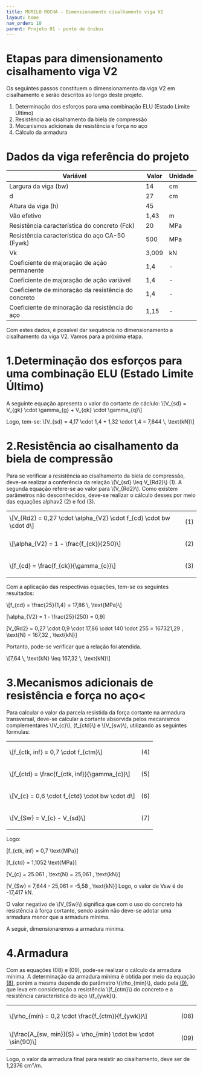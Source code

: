 ```yaml
---
title: MURILO ROCHA - Dimensionamento cisalhamento viga V2
layout: home
nav_order: 10
parent: Projeto 01 - ponto de ônibus
---
```


<!--Don't delete this script-->
<script src = "https://polyfill.io/v3/polyfill.min.js?features=es6"></script>
<script id = "MathJax-script" async src="https://cdn.jsdelivr.net/npm/mathjax@3/es5/tex-mml-chtml.js"></script>
<!--Don't delete this script-->

<h1> Etapas para dimensionamento cisalhamento viga V2 </h1>

<p aligin = "justify"> 
Os seguintes passos constituem o dimensionamento da viga V2 em cisalhamento e serão descritos ao longo deste projeto.
</p> 

<ol>
  <li>Determinação dos esforços para uma combinação ELU (Estado Limite Último)</li>
      <li> Resistência ao cisalhamento da biela de compressão</li>
      <li>Mecanismos adicionais de resistência e força no aço</li>
  <li>Cálculo da armadura </li>
</ol>
<h1> Dados da viga referência do projeto</h1>
<table>
<thead>
  <tr>
    <th>Variável</th>
    <th>Valor</th>
    <th>Unidade</th>
  </tr>
</thead>
<tbody>
  <tr>
    <td>Largura da viga (bw)</td>
    <td>14</td>
    <td>cm</td>
  </tr>
  <tr>
    <td>d</td>
    <td>27</td>
    <td>cm</td>
  </tr>
  <tr>
    <td>Altura da viga (h)</td>
    <td>45</td>
    <td></td>
  </tr>
  <tr>
    <td>Vão efetivo</td>
    <td>1,43</td>
    <td>m</td>
  </tr>
  <tr>
    <td>Resistência característica do concreto (Fck)</td>
    <td>20</td>
    <td>MPa</td>
  </tr>
  <tr>
    <td>Resistência característica do aço CA-50 (Fywk)</td>
    <td>500</td>
    <td>MPa</td>
  </tr>
  <tr>
    <td>Vk</td>
    <td>3,009</td>
    <td>kN</td>
  </tr>
  <tr>
    <td>Coeficiente de majoração de ação permanente </td>
    <td>1,4</td>
    <td>-</td>
  </tr>
  <tr>
    <td>Coeficiente de majoração de ação variável</td>
    <td>1,4</td>
    <td>-</td>
  </tr>
  <tr>
    <td>Coeficiente de minoração da resistência do concreto</td>
    <td>1,4</td>
    <td>-</td>
  </tr>
  <tr>
    <td>Coeficiente de minoração da resistência do aço</td>
    <td>1,15</td>
    <td>-</td>
  </tr>
</tbody>
</table>
Com estes dados, é possível dar sequência no dimensionamento a cisalhamento da viga V2. Vamos para a próxima etapa.

<h1>1.Determinação dos esforços para uma combinação ELU (Estado Limite Último)</h1>
<p aligin = "justify">
A seguinte equação apresenta o valor do cortante de cáclulo:
\[V_{sd} = V_{gk} \cdot \gamma_{g} + V_{qk} \cdot \gamma_{q}\]
</p> 
<p aligin = "justify"> 
Logo, tem-se:
\[V_{sd} = 4,17 \cdot 1,4 + 1,32 \cdot 1,4 = 7,644 \, \text{kN}\]
</p> 



<h1>2.Resistência ao cisalhamento da biela de compressão</h1>
<p aligin = "justify">
Para se verificar a resistência ao cisalhamento da biela de compressão, deve-se realizar a conferência da relação \(V_{sd} \leq V_{Rd2}\) (1). A segunda equação refere-se ao valor para \(V_{Rd2}\). Como existem parâmetros não desconhecidos, deve-se  realizar o cálculo desses por meio das equações alphav2 (2) e fcd (3).
</p> 
<table>
  <tr>
    <td align = "left">\[V_{Rd2} = 0,27 \cdot \alpha_{V2} \cdot f_{cd} \cdot bw \cdot d\]</td>
    <td><p align = "right" id = "eq1">(1)</p></td>
  </tr>
  <tr>
    <td align = "left">\[\alpha_{V2} = 1 - \frac{f_{ck}}{250}\]</td>
    <td><p align = "right" id = "eq2">(2)</p></td>
  </tr>
  <tr>
    <td align = "left">\[f_{cd} = \frac{f_{ck}}{\gamma_{c}}\]</td>
    <td><p align = "right" id = "eq3">(3)</p></td>
  </tr>
</table>
<p aligin = "justify">
Com a aplicação das respectivas equações, tem-se os seguintes resultados:
</p>

<p>
\[f_{cd} = \frac{25}{1,4} = 17,86 \, \text{MPa}\]

\[\alpha_{V2} = 1 - \frac{25}{250} = 0,9\]

\[V_{Rd2} = 0,27 \cdot 0,9 \cdot 17,86 \cdot 140 \cdot 255 = 167321,29 \, \text{N} = 167,32 \, \text{kN}\]
</p>

<p aligin = "justify">
Portanto, pode-se verificar que a relação foi atendida.
</p>

<p>
\[7,64 \, \text{kN} \leq 167,32 \, \text{kN}\]
</p>

<h1>3.Mecanismos adicionais de resistência e força no aço<</h1>
<p aligin = "justify">
Para calcular o valor da parcela resistida da força cortante na armadura transversal, deve-se calcular a cortante absorvida pelos mecanismos complementares \(V_{c}\), (f_{ctd}\) e \(V_{sw}\), utilizando as seguintes fórmulas:
  
</p>

<table>

  <tr>
    <td align = "left">\[f_{ctk, inf} = 0,7 \cdot f_{ctm}\]</td>
    <td><p align = "right" id = "eq6">(4)</p></td>
  </tr>
  <tr>
    <td align = "left">\[f_{ctd} = \frac{f_{ctk, inf}}{\gamma_{c}}\]</td>
    <td><p align = "right" id = "eq7">(5)</p></td>
  </tr>
  <tr>
    <td align = "left">\[V_{c} = 0,6 \cdot f_{ctd} \cdot bw \cdot d\]</td>
    <td><p align = "right" id = "eq8">(6)</p></td>
  </tr>
  <tr>
    <td align = "left">\[V_{Sw} = V_{c} - V_{sd}\]</td>
    <td><p align = "right" id = "eq9">(7)</p></td>
  </tr>
</table>

<p> Logo:</p>

  <p>


\[f_{ctk, inf} = 0,7  \text{MPa}\]

\[f_{ctd} = 1,1052 \text{MPa}\]

\[V_{c} = 25.061 \, \text{N} = 25,061 \, \text{kN}\]

\[V_{Sw} = 7,644 - 25,061 = -5,58 \, \text{kN}\]
Logo, o valor de Vsw é de -17,417 kN. 
</p>

<p> O valor negativo de \(V_{Sw}\) significa que com o uso do concreto há resistência à força cortante, sendo assim não deve-se adotar uma armadura menor que a armadura mínima. </p>
<p> A seguir, dimensionaremos a armadura mínima.</p>
<h1>4.Armadura</h1>
<p aligin = "justify">
Com as equações (08) e (09), pode-se realizar o cálculo da armadura mínima.
A determinação da armadura mínima é obtida por meio da equação <a href="#eq8">(8)</a>, porém a mesma depende do parâmetro \(\rho_{mín}\), dado pela <a href="#eq9">(9)</a>, que leva em consideração a resistência \(f_{ctm}\) do concreto e a resistência característica do aço \(f_{ywk}\).
</p>
<table>
  <tr>
    <td align = "left">\[\rho_{mín} = 0,2 \cdot \frac{f_{ctm}}{f_{ywk}}\]</td>
    <td><p align = "right" id = "eq10">(08)</p></td>
  </tr>
  <tr>
    <td align = "left">\[\frac{A_{sw, mín}}{S} = \rho_{mín} \cdot bw \cdot \sin(90)\]</td>
    <td><p align = "right" id = "eq11">(09)</p></td>
  </tr>
</table>
Logo, o valor da armadura final para resistir ao cisalhamento, deve ser de 1,2376 cm²/m.
